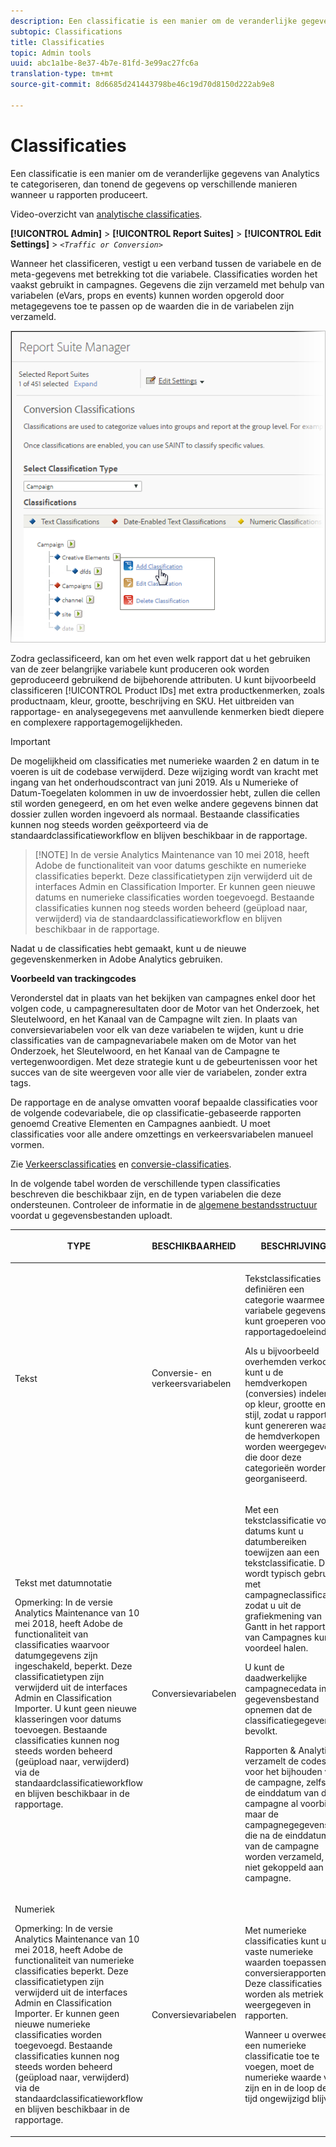```yaml
---
description: Een classificatie is een manier om de veranderlijke gegevens van Analytics te categoriseren, dan tonend de gegevens op verschillende manieren wanneer u rapporten produceert.
subtopic: Classifications
title: Classificaties
topic: Admin tools
uuid: abc1a1be-8e37-4b7e-81fd-3e99ac27fc6a
translation-type: tm+mt
source-git-commit: 8d6685d241443798be46c19d70d8150d222ab9e8

---
```



# Classificaties

Een classificatie is een manier om de veranderlijke gegevens van Analytics te categoriseren, dan tonend de gegevens op verschillende manieren wanneer u rapporten produceert.

Video-overzicht van [analytische classificaties](https://video.tv.adobe.com/v/16853/?captions=dut).

**[!UICONTROL Admin]** > **[!UICONTROL Report Suites]** > **[!UICONTROL Edit Settings]** > *`<Traffic or Conversion>`*

Wanneer het classificeren, vestigt u een verband tussen de variabele en de meta-gegevens met betrekking tot die variabele. Classificaties worden het vaakst gebruikt in campagnes. Gegevens die zijn verzameld met behulp van variabelen (eVars, props en events) kunnen worden opgerold door metagegevens toe te passen op de waarden die in de variabelen zijn verzameld.

![Stapinfo](assets/sub_class_create.png)

Zodra geclassificeerd, kan om het even welk rapport dat u het gebruiken van de zeer belangrijke variabele kunt produceren ook worden geproduceerd gebruikend de bijbehorende attributen. U kunt bijvoorbeeld classificeren [!UICONTROL Product IDs] met extra productkenmerken, zoals productnaam, kleur, grootte, beschrijving en SKU. Het uitbreiden van rapportage- en analysegegevens met aanvullende kenmerken biedt diepere en complexere rapportagemogelijkheden.

>[!IMPORTANT]
>
>De mogelijkheid om classificaties met numerieke waarden 2 en datum in te voeren is uit de codebase verwijderd. Deze wijziging wordt van kracht met ingang van het onderhoudscontract van juni 2019. Als u Numerieke of Datum-Toegelaten kolommen in uw de invoerdossier hebt, zullen die cellen stil worden genegeerd, en om het even welke andere gegevens binnen dat dossier zullen worden ingevoerd als normaal. Bestaande classificaties kunnen nog steeds worden geëxporteerd via de standaardclassificatieworkflow en blijven beschikbaar in de rapportage.

>[!NOTE] In de versie Analytics Maintenance van 10 mei 2018, heeft Adobe de functionaliteit van voor datums geschikte en numerieke classificaties beperkt. Deze classificatietypen zijn verwijderd uit de interfaces Admin en Classification Importer. Er kunnen geen nieuwe datums en numerieke classificaties worden toegevoegd. Bestaande classificaties kunnen nog steeds worden beheerd (geüpload naar, verwijderd) via de standaardclassificatieworkflow en blijven beschikbaar in de rapportage.

Nadat u de classificaties hebt gemaakt, kunt u de nieuwe gegevenskenmerken in Adobe Analytics gebruiken.

**Voorbeeld van trackingcodes**

Veronderstel dat in plaats van het bekijken van campagnes enkel door het volgen code, u campagneresultaten door de Motor van het Onderzoek, het Sleutelwoord, en het Kanaal van de Campagne wilt zien. In plaats van conversievariabelen voor elk van deze variabelen te wijden, kunt u drie classificaties van de campagnevariabele maken om de Motor van het Onderzoek, het Sleutelwoord, en het Kanaal van de Campagne te vertegenwoordigen. Met deze strategie kunt u de gebeurtenissen voor het succes van de site weergeven voor alle vier de variabelen, zonder extra tags.

De rapportage en de analyse omvatten vooraf bepaalde classificaties voor de volgende codevariabele, die op classificatie-gebaseerde rapporten genoemd Creative Elementen en Campagnes aanbiedt. U moet classificaties voor alle andere omzettings en verkeersvariabelen manueel vormen.

Zie [Verkeersclassificaties](/help/admin/admin/c-traffic-variables/traffic-classifications.md) en [conversie-classificaties](https://docs.adobe.com/content/help/en/analytics/admin/admin-tools/conversion-variables/conversion-classifications.html).

In de volgende tabel worden de verschillende typen classificaties beschreven die beschikbaar zijn, en de typen variabelen die deze ondersteunen. Controleer de informatie in de [algemene bestandsstructuur](/help/components/c-classifications2/c-classifications-importer/c-saint-data-files.md) voordat u gegevensbestanden uploadt.

<table id="table_279728C28D9C40EE832ACC9F211B5F17"> 
 <thead> 
  <tr> 
   <th colname="col1" class="entry"> <p>TYPE </p> </th> 
   <th colname="col2" class="entry"> <p>BESCHIKBAARHEID </p> </th> 
   <th colname="col3" class="entry"> <p>BESCHRIJVING </p> </th> 
  </tr> 
 </thead>
 <tbody> 
  <tr> 
   <td colname="col1"> <p> <span class="wintitle"> Tekst</span> </p> </td> 
   <td colname="col2"> <p>Conversie- en verkeersvariabelen </p> </td> 
   <td colname="col3"> <p>Tekstclassificaties definiëren een categorie waarmee u variabele gegevens kunt groeperen voor rapportagedoeleinden. </p> <p>Als u bijvoorbeeld overhemden verkoopt, kunt u de hemdverkopen (conversies) indelen op kleur, grootte en stijl, zodat u rapporten kunt genereren waarin de hemdverkopen worden weergegeven die door deze categorieën worden georganiseerd. </p> </td> 
  </tr> 
  <tr> 
   <td colname="col1"> <p> <span class="wintitle"> Tekst met datumnotatie</span> </p> <p>Opmerking:  In de versie Analytics Maintenance van 10 mei 2018, heeft Adobe de functionaliteit van classificaties waarvoor datumgegevens zijn ingeschakeld, beperkt. Deze classificatietypen zijn verwijderd uit de interfaces Admin en Classification Importer. U kunt geen nieuwe klasseringen voor datums toevoegen. Bestaande classificaties kunnen nog steeds worden beheerd (geüpload naar, verwijderd) via de standaardclassificatieworkflow en blijven beschikbaar in de rapportage. </p> </td> 
   <td colname="col2"> <p>Conversievariabelen </p> </td> 
   <td colname="col3"> <p>Met een tekstclassificatie voor datums kunt u datumbereiken toewijzen aan een tekstclassificatie. Dit wordt typisch gebruikt met campagneclassificaties zodat u uit de grafiekmening van Gantt in het rapport van Campagnes <span class="wintitle"></span> kunt voordeel halen. </p> <p>U kunt de daadwerkelijke campagnecedata in het gegevensbestand opnemen dat de classificatiegegevens bevolkt. </p> <p>Rapporten &amp; Analytics verzamelt de codes voor het bijhouden van de campagne, zelfs als de einddatum van de campagne al voorbij is, maar de campagnegegevens die na de einddatum van de campagne worden verzameld, zijn niet gekoppeld aan de campagne. </p> </td> 
  </tr> 
  <tr> 
   <td colname="col1"> <p> <span class="wintitle"> Numeriek</span> <p>Opmerking:  In de versie Analytics Maintenance van 10 mei 2018, heeft Adobe de functionaliteit van numerieke classificaties beperkt. Deze classificatietypen zijn verwijderd uit de interfaces Admin en Classification Importer. Er kunnen geen nieuwe numerieke classificaties worden toegevoegd. Bestaande classificaties kunnen nog steeds worden beheerd (geüpload naar, verwijderd) via de standaardclassificatieworkflow en blijven beschikbaar in de rapportage. </p> </p> </td> 
   <td colname="col2"> <p>Conversievariabelen </p> </td> 
   <td colname="col3"> <p>Met numerieke classificaties kunt u vaste numerieke waarden toepassen op <span class="wintitle"> conversierapporten</span> . Deze classificaties worden als metriek weergegeven in rapporten. </p> <p>Wanneer u overweegt een <span class="wintitle"> numerieke</span> classificatie toe te voegen, moet de numerieke waarde vast zijn en in de loop der tijd ongewijzigd blijven. </p> </td> 
  </tr> 
 </tbody> 
</table>

